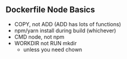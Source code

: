 ## Dockerfile Node Basics

- COPY, not ADD (ADD has lots of functions)
- npm/yarn install during build (whichever)
- CMD node, not npm 
- WORKDIR not RUN mkdir
    - unless you need chown

